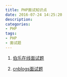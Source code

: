 ```yaml
---
title: PHP面试知识点
date: 2016-07-24 14:25:20
description:
categories:
- PHP
tags:
- PHP
- 面试题
---
```


1. [伯乐在线面试题](http://blog.jobbole.com/103568/)
2. [cnblogs面试题](http://www.cnblogs.com/yjf512/archive/2012/02/03/2336423.html)

   ​
